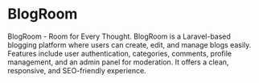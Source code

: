 # BlogRoom
BlogRoom - Room for Every Thought. BlogRoom is a Laravel-based blogging platform where users can create, edit, and manage blogs easily. Features include user authentication, categories, comments, profile management, and an admin panel for moderation. It offers a clean, responsive, and SEO-friendly experience.
